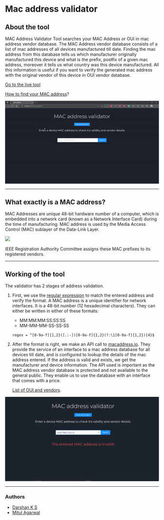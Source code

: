 # Mac address validator

## About the tool
MAC Address Validator Tool searches your MAC Address or OUI in mac address vendor database. The MAC Address vendor database consists of a list of mac addresses of all devices manufactured till date. Finding the mac address from this database tells us which manufacturer originally manufactured this device and what is the prefix, postfix of a given mac address, moreover it tells us what country was this device manufactured. All this information is useful if you want to verify the generated mac address with the original vendor of this device in OUI vendor database.

[Go to the live tool](https://darshan-k-s.github.io/mac-validator/)

[How to find your MAC address](https://www.cmu.edu/computing/services/endpoint/network-access/mac-address.html)?

![successful run gif](https://raw.githubusercontent.com/darshan-k-s/mac-validator/main/src/assets/run.gif)


---

## What exactly is a MAC address?
MAC Addresses are unique 48-bit hardware number of a computer, which is embedded into a network card (known as a Network Interface Card) during the time of manufacturing. MAC address is used by the Media Access Control (MAC) sublayer of the Data-Link Layer. 

![](https://media.geeksforgeeks.org/wp-content/uploads/mac.jpg)

IEEE Registration Authority Committee assigns these MAC prefixes to its registered vendors. 

---

## Working of the tool

The validatior has 2 stages of address validation.

1. First, we use the [regular expression](https://developer.mozilla.org/en-US/docs/Web/JavaScript/Guide/Regular_Expressions) to match the entered address and verify the format. A MAC address is a unique identifier for network interfaces. It is a 48-bit number (12 hexadecimal characters). They can either be written in either of these formats:
    - MM:MM:MM:SS:SS:SS
    - MM-MM-MM-SS-SS-SS

    ```
    regex = ^[0-9a-f]{1,2}([.:-])[0-9a-f]{1,2}(?:\1[0-9a-f]{1,2}){4}$
    ```

2. After the format is right, we make an API call to [macaddress.io](https://macaddress.io/api). They provide the service of an interface to a mac address database for all devices till date, and is configured to lookup the details of the mac address entered. If the address is valid and exists, we get the manufacturer and device information. The API used is important as the MAC address vendor database is protected and not available to the general public. They enable us to use the database with an interface that comes with a price.

    [List of OUI and vendors](https://gist.githubusercontent.com/aallan/b4bb86db86079509e6159810ae9bd3e4/raw/846ae1b646ab0f4d646af9115e47365f4118e5f6/mac-vendor.txt).

![not found result](https://raw.githubusercontent.com/darshan-k-s/mac-validator/main/src/assets/errorCapture.PNG)

---

### Authors
- [Darshan K S](https://github.com/darshan-k-s)
- [Mitul Agarwal](https://github.com/MitulAgarwal)
